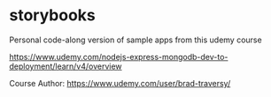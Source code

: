 # storybooks

Personal code-along version of sample apps from this udemy course

https://www.udemy.com/nodejs-express-mongodb-dev-to-deployment/learn/v4/overview

Course Author: https://www.udemy.com/user/brad-traversy/

